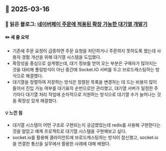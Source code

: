 ## 📅 2025-03-16
### 📖 읽은 블로그: [네이버페이 주문에 적용된 확장 가능한 대기열 개발기](https://d2.naver.com/helloworld/6480558)
#### ✏️ 세 줄 요약
- 기존에 주문 요청이 급증하면 주문 요청을 차단하거나 주문하지 못하도록 했는데 사용자 경험 개선을 위해 대기열 시스템을 도입했다. 
- 확장성을 중심으로 설계했는데, 대기 정보를 얻어 오는 부분은 구매자가 많아지는 것을 대비해 폴링방식이 아닌 중간에 Socket.IO 서버를 두고 브로드캐스팅하는 방식으로 해결했다. 
- 대기열을 정렬하여 저장하는 방식은 정렬된 목록을 변경하는 데 드는 비용이 많이 들어서 진입 가능 여부를 대기표의 순번으로만 관리했고, 대기열 서버가 일정한 주기마다 대기열 처리 작업에 순차적으로 지원하는 방식으로 대기열 수가 늘어나는 것을 확장성 있게 해결했다.
#### 💡 느낀 점
- 대기열 시스템이 어떤 구조로 구현되는지 궁금했었는데 redis를 사용해 구현한다는 것을 알았고 예제 프로젝트로 대기열 시스템을 구현해보고 싶다.
- socket.io를 활용해 클라이언트에 브로드캐스팅하는 방식이 참신했고, socket.io을 연결한 통신을 실무에서 활용한 사례에 대해 배웠다.

